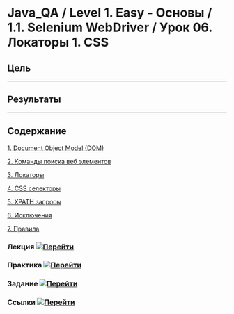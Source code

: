 # Java_QA / Level 1. Easy - Основы / 1.1. Selenium WebDriver / Урок 06. Локаторы 1. CSS

## Цель



***

## Результаты



***

## Содержание

[1. Document Object Model (DOM)](1.%20Лекция.md#1.-Document-Object-Model-(DOM))

[2. Команды поиска веб элементов](1.%20Лекция.md#2.-Команды-поиска-веб-элементов)

[3. Локаторы](1.%20Лекция.md#3.-Локаторы)

[4. CSS селекторы](1.%20Лекция.md#4.-CSS-селекторы)

[5. XPATH запросы](1.%20Лекция.md#5.-XPATH-запросы)

[6. Исключения](1.%20Лекция.md#6.-Исключения)

[7. Правила](1.%20Лекция.md#7.-Правила)

### Лекция [![Перейти](https://img.shields.io/badge/-%D0%9F%D0%B5%D1%80%D0%B5%D0%B9%D1%82%D0%B8-blue)](1.%20Лекция.md)

[](1.%20Лекция.md#)

### Практика [![Перейти](https://img.shields.io/badge/-%D0%9F%D0%B5%D1%80%D0%B5%D0%B9%D1%82%D0%B8-blue)](2.%20Практика.md)

[](2.%20Практика.md#)

### Задание [![Перейти](https://img.shields.io/badge/-%D0%9F%D0%B5%D1%80%D0%B5%D0%B9%D1%82%D0%B8-blue)](3.%20Задание.md)

### Ссылки [![Перейти](https://img.shields.io/badge/-%D0%9F%D0%B5%D1%80%D0%B5%D0%B9%D1%82%D0%B8-blue)](4.%20Ссылки.md)